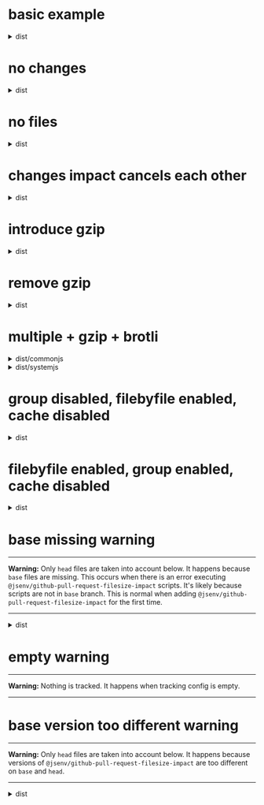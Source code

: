 # basic example

<!-- Generated by @jsenv/github-pull-request-filesize-impact -->

<details>
  <summary>dist</summary>

  <h3>Group impact</h3>
  <p>Impact of changes on <code>dist</code> size in bytes.</p>
  <table>
    <thead>
      <tr>
        <th nowrap>Diff</th>
        <th nowrap><code>base</code></th>
        <th nowrap><code>head</code></th>
      </tr>
    </thead>
    <tbody>
      <tr>
        <td nowrap>+10</td>
        <td nowrap>100</td>
        <td nowrap>110</td>
      </tr>
    </tbody>
  </table>

  <h3>File by file impact</h3>
  <table>
    <thead>
      <tr>
        <th nowrap>File</th>
        <th nowrap>Diff</th>
        <th nowrap><code>base</code></th>
        <th nowrap><code>head</code></th>
        <th nowrap>Event</th>
      </tr>
    </thead>
    <tbody>
      <tr>
        <td nowrap rowspan="1">dist/bar.js</td>
        <td nowrap>+10</td>
        <td nowrap>100</td>
        <td nowrap>110</td>
        <td nowrap rowspan="1">changed</td>
      </tr>
    </tbody>
  </table>

  <h3>Cache impact</h3>
  <p>1 file in your users cache is now outdated because its content have changed.</p>
  <table>
    <thead>
      <tr>
        <th nowrap>Bytes outdated</th>
      </tr>
    </thead>
    <tbody>
      <tr>
        <td nowrap>100</td>
      </tr>
    </tbody>
  </table>
</details>

# no changes

<!-- Generated by @jsenv/github-pull-request-filesize-impact -->

<details>
  <summary>dist</summary>

  <h3>Group impact</h3>
  <p>Impact of changes on <code>dist</code> size in bytes.</p>
  <table>
    <thead>
      <tr>
        <th nowrap>Diff</th>
        <th nowrap><code>base</code></th>
        <th nowrap><code>head</code></th>
      </tr>
    </thead>
    <tbody>
      <tr>
        <td nowrap>0</td>
        <td nowrap>110</td>
        <td nowrap>110</td>
      </tr>
    </tbody>
  </table>

  <h3>File by file impact</h3>
  <p>Pull request have no impact on <code>dist</code> files.</p>

  <h3>Cache impact</h3>
  <p>No impact on your users cache because no file content has changed.</p>
</details>

# no files

<!-- Generated by @jsenv/github-pull-request-filesize-impact -->

<details>
  <summary>dist</summary>

  <h3>Group impact</h3>
  <p>No file in <code>dist</code> group.</p>

  <h3>File by file impact</h3>
  <p>No file in <code>dist</code> group.</p>

  <h3>Cache impact</h3>
  <p>No impact on your users cache because no file content has changed.</p>
</details>

# changes impact cancels each other

<!-- Generated by @jsenv/github-pull-request-filesize-impact -->

<details>
  <summary>dist</summary>

  <h3>Group impact</h3>
  <p>Impact of changes on <code>dist</code> size in bytes.</p>
  <table>
    <thead>
      <tr>
        <th nowrap>Diff</th>
        <th nowrap><code>base</code></th>
        <th nowrap><code>head</code></th>
      </tr>
    </thead>
    <tbody>
      <tr>
        <td nowrap>0</td>
        <td nowrap>25</td>
        <td nowrap>25</td>
      </tr>
    </tbody>
  </table>

  <h3>File by file impact</h3>
  <table>
    <thead>
      <tr>
        <th nowrap>File</th>
        <th nowrap>Diff</th>
        <th nowrap><code>base</code></th>
        <th nowrap><code>head</code></th>
        <th nowrap>Event</th>
      </tr>
    </thead>
    <tbody>
      <tr>
        <td nowrap rowspan="1">dist/file-a.js</td>
        <td nowrap>+5</td>
        <td nowrap>10</td>
        <td nowrap>15</td>
        <td nowrap rowspan="1">changed</td>
      </tr>
      <tr>
        <td nowrap rowspan="1">dist/file-b.js</td>
        <td nowrap>-5</td>
        <td nowrap>15</td>
        <td nowrap>10</td>
        <td nowrap rowspan="1">changed</td>
      </tr>
    </tbody>
  </table>

  <h3>Cache impact</h3>
  <p>2 files in you users cache are now outdated because their content have changed.</p>
  <table>
    <thead>
      <tr>
        <th nowrap>Bytes outdated</th>
      </tr>
    </thead>
    <tbody>
      <tr>
        <td nowrap>25</td>
      </tr>
    </tbody>
  </table>
</details>

# introduce gzip

<!-- Generated by @jsenv/github-pull-request-filesize-impact -->

<details>
  <summary>dist</summary>

  <h3>Group impact</h3>
  <p>Impact of changes on <code>dist</code> size in bytes.</p>
  <table>
    <thead>
      <tr>
        <th nowrap>Transform</th>
        <th nowrap>Diff</th>
        <th nowrap><code>base</code></th>
        <th nowrap><code>head</code></th>
      </tr>
    </thead>
    <tbody>
      <tr>
        <td nowrap>none</td>
        <td nowrap>+10</td>
        <td nowrap>100</td>
        <td nowrap>110</td>
      </tr>
      <tr>
        <td nowrap>gzip</td>
        <td nowrap>---</td>
        <td nowrap>---</td>
        <td nowrap>10</td>
      </tr>
    </tbody>
  </table>

  <h3>File by file impact</h3>
  <table>
    <thead>
      <tr>
        <th nowrap>File</th>
        <th nowrap>Transform</th>
        <th nowrap>Diff</th>
        <th nowrap><code>base</code></th>
        <th nowrap><code>head</code></th>
        <th nowrap>Event</th>
      </tr>
    </thead>
    <tbody>
      <tr>
        <td nowrap rowspan="2">dist/bar.js</td>
        <td nowrap>none</td>
        <td nowrap>+10</td>
        <td nowrap>100</td>
        <td nowrap>110</td>
        <td nowrap rowspan="2">changed</td>
      </tr>
      <tr>
        <td nowrap>gzip</td>
        <td nowrap>---</td>
        <td nowrap>---</td>
        <td nowrap>10</td>
      </tr>
    </tbody>
  </table>

  <h3>Cache impact</h3>
  <p>1 file in your users cache is now outdated because its content have changed.</p>
  <table>
    <thead>
      <tr>
        <th nowrap>Transform</th>
        <th nowrap>Bytes outdated</th>
      </tr>
    </thead>
    <tbody>
      <tr>
        <td nowrap>none</td>
        <td nowrap>100</td>
      </tr>
      <tr>
        <td nowrap>gzip</td>
        <td nowrap>---</td>
      </tr>
    </tbody>
  </table>
</details>

# remove gzip

<!-- Generated by @jsenv/github-pull-request-filesize-impact -->

<details>
  <summary>dist</summary>

  <h3>Group impact</h3>
  <p>Impact of changes on <code>dist</code> size in bytes.</p>
  <table>
    <thead>
      <tr>
        <th nowrap>Diff</th>
        <th nowrap><code>base</code></th>
        <th nowrap><code>head</code></th>
      </tr>
    </thead>
    <tbody>
      <tr>
        <td nowrap>+10</td>
        <td nowrap>100</td>
        <td nowrap>110</td>
      </tr>
    </tbody>
  </table>

  <h3>File by file impact</h3>
  <table>
    <thead>
      <tr>
        <th nowrap>File</th>
        <th nowrap>Diff</th>
        <th nowrap><code>base</code></th>
        <th nowrap><code>head</code></th>
        <th nowrap>Event</th>
      </tr>
    </thead>
    <tbody>
      <tr>
        <td nowrap rowspan="1">dist/bar.js</td>
        <td nowrap>+10</td>
        <td nowrap>100</td>
        <td nowrap>110</td>
        <td nowrap rowspan="1">changed</td>
      </tr>
    </tbody>
  </table>

  <h3>Cache impact</h3>
  <p>1 file in your users cache is now outdated because its content have changed.</p>
  <table>
    <thead>
      <tr>
        <th nowrap>Bytes outdated</th>
      </tr>
    </thead>
    <tbody>
      <tr>
        <td nowrap>100</td>
      </tr>
    </tbody>
  </table>
</details>

# multiple + gzip + brotli

<!-- Generated by @jsenv/github-pull-request-filesize-impact -->

<details>
  <summary>dist/commonjs</summary>

  <h3>Group impact</h3>
  <p>Impact of changes on <code>dist/commonjs</code> size in bytes.</p>
  <table>
    <thead>
      <tr>
        <th nowrap>Transform</th>
        <th nowrap>Diff</th>
        <th nowrap><code>base</code></th>
        <th nowrap><code>head</code></th>
      </tr>
    </thead>
    <tbody>
      <tr>
        <td nowrap>none</td>
        <td nowrap>+20,020</td>
        <td nowrap>167,100</td>
        <td nowrap>187,120</td>
      </tr>
      <tr>
        <td nowrap>gzip</td>
        <td nowrap>+202</td>
        <td nowrap>1,610</td>
        <td nowrap>1,812</td>
      </tr>
      <tr>
        <td nowrap>brotli</td>
        <td nowrap>+202</td>
        <td nowrap>1,509</td>
        <td nowrap>1,711</td>
      </tr>
    </tbody>
  </table>

  <h3>File by file impact</h3>
  <table>
    <thead>
      <tr>
        <th nowrap>File</th>
        <th nowrap>Transform</th>
        <th nowrap>Diff</th>
        <th nowrap><code>base</code></th>
        <th nowrap><code>head</code></th>
        <th nowrap>Event</th>
      </tr>
    </thead>
    <tbody>
      <tr>
        <td nowrap rowspan="3">dist/commonjs/bar.js</td>
        <td nowrap>none</td>
        <td nowrap>-100</td>
        <td nowrap>100</td>
        <td nowrap>---</td>
        <td nowrap rowspan="3">deleted</td>
      </tr>
      <tr>
        <td nowrap>gzip</td>
        <td nowrap>-10</td>
        <td nowrap>10</td>
        <td nowrap>---</td>
      </tr>
      <tr>
        <td nowrap>brotli</td>
        <td nowrap>-9</td>
        <td nowrap>9</td>
        <td nowrap>---</td>
      </tr>
      <tr>
        <td nowrap rowspan="3">dist/commonjs/foo.js</td>
        <td nowrap>none</td>
        <td nowrap>+120</td>
        <td nowrap>---</td>
        <td nowrap>120</td>
        <td nowrap rowspan="3">created</td>
      </tr>
      <tr>
        <td nowrap>gzip</td>
        <td nowrap>+12</td>
        <td nowrap>---</td>
        <td nowrap>12</td>
      </tr>
      <tr>
        <td nowrap>brotli</td>
        <td nowrap>+11</td>
        <td nowrap>---</td>
        <td nowrap>11</td>
      </tr>
      <tr>
        <td nowrap rowspan="3">dist/commonjs/hello.js</td>
        <td nowrap>none</td>
        <td nowrap>+20,000</td>
        <td nowrap>167,000</td>
        <td nowrap>187,000</td>
        <td nowrap rowspan="3">changed</td>
      </tr>
      <tr>
        <td nowrap>gzip</td>
        <td nowrap>+200</td>
        <td nowrap>1,600</td>
        <td nowrap>1,800</td>
      </tr>
      <tr>
        <td nowrap>brotli</td>
        <td nowrap>+200</td>
        <td nowrap>1,500</td>
        <td nowrap>1,700</td>
      </tr>
    </tbody>
  </table>

  <h3>Cache impact</h3>
  <p>1 file in your users cache is now outdated because its content have changed.</p>
  <table>
    <thead>
      <tr>
        <th nowrap>Transform</th>
        <th nowrap>Bytes outdated</th>
      </tr>
    </thead>
    <tbody>
      <tr>
        <td nowrap>none</td>
        <td nowrap>167,000</td>
      </tr>
      <tr>
        <td nowrap>gzip</td>
        <td nowrap>1,600</td>
      </tr>
      <tr>
        <td nowrap>brotli</td>
        <td nowrap>1,500</td>
      </tr>
    </tbody>
  </table>
</details>

<details>
  <summary>dist/systemjs</summary>

  <h3>Group impact</h3>
  <p>Impact of changes on <code>dist/systemjs</code> size in bytes.</p>
  <table>
    <thead>
      <tr>
        <th nowrap>Transform</th>
        <th nowrap>Diff</th>
        <th nowrap><code>base</code></th>
        <th nowrap><code>head</code></th>
      </tr>
    </thead>
    <tbody>
      <tr>
        <td nowrap>none</td>
        <td nowrap>+20,020</td>
        <td nowrap>167,100</td>
        <td nowrap>187,120</td>
      </tr>
      <tr>
        <td nowrap>gzip</td>
        <td nowrap>+202</td>
        <td nowrap>1,610</td>
        <td nowrap>1,812</td>
      </tr>
      <tr>
        <td nowrap>brotli</td>
        <td nowrap>+202</td>
        <td nowrap>1,509</td>
        <td nowrap>1,711</td>
      </tr>
    </tbody>
  </table>

  <h3>File by file impact</h3>
  <table>
    <thead>
      <tr>
        <th nowrap>File</th>
        <th nowrap>Transform</th>
        <th nowrap>Diff</th>
        <th nowrap><code>base</code></th>
        <th nowrap><code>head</code></th>
        <th nowrap>Event</th>
      </tr>
    </thead>
    <tbody>
      <tr>
        <td nowrap rowspan="3">dist/systemjs/bar.js</td>
        <td nowrap>none</td>
        <td nowrap>-100</td>
        <td nowrap>100</td>
        <td nowrap>---</td>
        <td nowrap rowspan="3">deleted</td>
      </tr>
      <tr>
        <td nowrap>gzip</td>
        <td nowrap>-10</td>
        <td nowrap>10</td>
        <td nowrap>---</td>
      </tr>
      <tr>
        <td nowrap>brotli</td>
        <td nowrap>-9</td>
        <td nowrap>9</td>
        <td nowrap>---</td>
      </tr>
      <tr>
        <td nowrap rowspan="3">dist/systemjs/foo.js</td>
        <td nowrap>none</td>
        <td nowrap>+120</td>
        <td nowrap>---</td>
        <td nowrap>120</td>
        <td nowrap rowspan="3">created</td>
      </tr>
      <tr>
        <td nowrap>gzip</td>
        <td nowrap>+12</td>
        <td nowrap>---</td>
        <td nowrap>12</td>
      </tr>
      <tr>
        <td nowrap>brotli</td>
        <td nowrap>+11</td>
        <td nowrap>---</td>
        <td nowrap>11</td>
      </tr>
      <tr>
        <td nowrap rowspan="3">dist/systemjs/hello.js</td>
        <td nowrap>none</td>
        <td nowrap>+20,000</td>
        <td nowrap>167,000</td>
        <td nowrap>187,000</td>
        <td nowrap rowspan="3">changed</td>
      </tr>
      <tr>
        <td nowrap>gzip</td>
        <td nowrap>+200</td>
        <td nowrap>1,600</td>
        <td nowrap>1,800</td>
      </tr>
      <tr>
        <td nowrap>brotli</td>
        <td nowrap>+200</td>
        <td nowrap>1,500</td>
        <td nowrap>1,700</td>
      </tr>
    </tbody>
  </table>

  <h3>Cache impact</h3>
  <p>1 file in your users cache is now outdated because its content have changed.</p>
  <table>
    <thead>
      <tr>
        <th nowrap>Transform</th>
        <th nowrap>Bytes outdated</th>
      </tr>
    </thead>
    <tbody>
      <tr>
        <td nowrap>none</td>
        <td nowrap>167,000</td>
      </tr>
      <tr>
        <td nowrap>gzip</td>
        <td nowrap>1,600</td>
      </tr>
      <tr>
        <td nowrap>brotli</td>
        <td nowrap>1,500</td>
      </tr>
    </tbody>
  </table>
</details>

# group disabled, filebyfile enabled, cache disabled

<!-- Generated by @jsenv/github-pull-request-filesize-impact -->

<details>
  <summary>dist</summary>

  <h3>File by file impact</h3>
  <table>
    <thead>
      <tr>
        <th nowrap>File</th>
        <th nowrap>Diff</th>
        <th nowrap><code>base</code></th>
        <th nowrap><code>head</code></th>
        <th nowrap>Event</th>
      </tr>
    </thead>
    <tbody>
      <tr>
        <td nowrap rowspan="1">dist/bar.js</td>
        <td nowrap>+10</td>
        <td nowrap>100</td>
        <td nowrap>110</td>
        <td nowrap rowspan="1">changed</td>
      </tr>
    </tbody>
  </table>
</details>

# filebyfile enabled, group enabled, cache disabled

<!-- Generated by @jsenv/github-pull-request-filesize-impact -->

<details>
  <summary>dist</summary>

  <h3>File by file impact</h3>
  <table>
    <thead>
      <tr>
        <th nowrap>File</th>
        <th nowrap>Diff</th>
        <th nowrap><code>base</code></th>
        <th nowrap><code>head</code></th>
        <th nowrap>Event</th>
      </tr>
    </thead>
    <tbody>
      <tr>
        <td nowrap rowspan="1">dist/bar.js</td>
        <td nowrap>+10</td>
        <td nowrap>100</td>
        <td nowrap>110</td>
        <td nowrap rowspan="1">changed</td>
      </tr>
    </tbody>
  </table>

  <h3>Group impact</h3>
  <p>Impact of changes on <code>dist</code> size in bytes.</p>
  <table>
    <thead>
      <tr>
        <th nowrap>Diff</th>
        <th nowrap><code>base</code></th>
        <th nowrap><code>head</code></th>
      </tr>
    </thead>
    <tbody>
      <tr>
        <td nowrap>+10</td>
        <td nowrap>100</td>
        <td nowrap>110</td>
      </tr>
    </tbody>
  </table>
</details>

# base missing warning

<!-- Generated by @jsenv/github-pull-request-filesize-impact -->

---

**Warning:** Only `head` files are taken into account below.
It happens because `base` files are missing.
This occurs when there is an error executing `@jsenv/github-pull-request-filesize-impact` scripts.
It's likely because scripts are not in `base` branch.
This is normal when adding `@jsenv/github-pull-request-filesize-impact` for the first time.

---

<details>
  <summary>dist</summary>

  <h3>Group impact</h3>
  <p>Impact of changes on <code>dist</code> size in bytes.</p>
  <table>
    <thead>
      <tr>
        <th nowrap>Diff</th>
        <th nowrap><code>base</code></th>
        <th nowrap><code>head</code></th>
      </tr>
    </thead>
    <tbody>
      <tr>
        <td nowrap>---</td>
        <td nowrap>---</td>
        <td nowrap>110</td>
      </tr>
    </tbody>
  </table>

  <h3>File by file impact</h3>
  <table>
    <thead>
      <tr>
        <th nowrap>File</th>
        <th nowrap>Diff</th>
        <th nowrap><code>base</code></th>
        <th nowrap><code>head</code></th>
        <th nowrap>Event</th>
      </tr>
    </thead>
    <tbody>
      <tr>
        <td nowrap rowspan="1">dist/bar.js</td>
        <td nowrap>+110</td>
        <td nowrap>---</td>
        <td nowrap>110</td>
        <td nowrap rowspan="1">created</td>
      </tr>
    </tbody>
  </table>

  <h3>Cache impact</h3>
  <p>No impact on your users cache because no file content has changed.</p>
</details>

# empty warning

<!-- Generated by @jsenv/github-pull-request-filesize-impact -->

---

**Warning:** Nothing is tracked. It happens when tracking config is empty.

---

# base version too different warning

<!-- Generated by @jsenv/github-pull-request-filesize-impact -->

---

**Warning:** Only `head` files are taken into account below.
It happens because versions of `@jsenv/github-pull-request-filesize-impact` are too different on `base` and `head`.

---

<details>
  <summary>dist</summary>

  <h3>Group impact</h3>
  <p>Impact of changes on <code>dist</code> size in bytes.</p>
  <table>
    <thead>
      <tr>
        <th nowrap>Diff</th>
        <th nowrap><code>base</code></th>
        <th nowrap><code>head</code></th>
      </tr>
    </thead>
    <tbody>
      <tr>
        <td nowrap>---</td>
        <td nowrap>---</td>
        <td nowrap>110</td>
      </tr>
    </tbody>
  </table>

  <h3>File by file impact</h3>
  <table>
    <thead>
      <tr>
        <th nowrap>File</th>
        <th nowrap>Diff</th>
        <th nowrap><code>base</code></th>
        <th nowrap><code>head</code></th>
        <th nowrap>Event</th>
      </tr>
    </thead>
    <tbody>
      <tr>
        <td nowrap rowspan="1">dist/bar.js</td>
        <td nowrap>+110</td>
        <td nowrap>---</td>
        <td nowrap>110</td>
        <td nowrap rowspan="1">created</td>
      </tr>
    </tbody>
  </table>

  <h3>Cache impact</h3>
  <p>No impact on your users cache because no file content has changed.</p>
</details>
